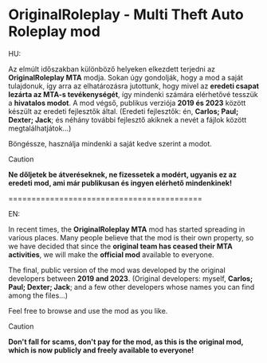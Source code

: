 # OriginalRoleplay - Multi Theft Auto Roleplay mod


HU:

Az elmúlt időszakban különböző helyeken elkezdett terjedni az **OriginalRoleplay MTA** modja. Sokan úgy gondolják, hogy a mod a saját tulajdonuk, így arra az elhatározásra jutottunk, hogy mivel az **eredeti csapat lezárta az MTA-s tevékenységét**, így mindenki számára elérhetővé tesszük a **hivatalos modot**. A mod végső, publikus verziója **2019 és 2023** között készült az eredeti fejlesztők által. (Eredeti fejlesztők: én, **Carlos; Paul; Dexter; Jack**; és néhány további fejlesztő akiknek a nevét a fájlok között megtalálhatjátok...) 

Böngéssze, használja mindenki a saját kedve szerint a modot. 

> [!CAUTION]
> **Ne dőljetek be átveréseknek, ne fizessetek a modért, ugyanis ez az eredeti mod, ami már publikusan és ingyen elérhető mindenkinek!**

==========================================

EN:


In recent times, the **OriginalRoleplay MTA** mod has started spreading in various places. Many people believe that the mod is their own property, so we have decided that since the **original team has ceased their MTA activities**, we will make the **official mod** available to everyone.

The final, public version of the mod was developed by the original developers between **2019 and 2023**. (Original developers: myself, **Carlos; Paul; Dexter; Jack**; and a few other developers whose names you can find among the files...)

Feel free to browse and use the mod as you like.

> [!CAUTION]
> **Don't fall for scams, don't pay for the mod, as this is the original mod, which is now publicly and freely available to everyone!**
